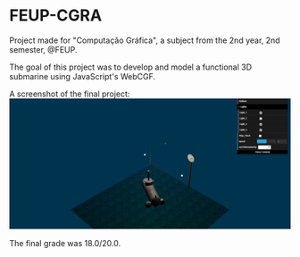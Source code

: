 # FEUP-CGRA
Project made for "Computação Gráfica", a subject from the 2nd year, 2nd semester, @FEUP.

The goal of this project was to develop and model a functional 3D submarine using JavaScript's WebCGF.

A screenshot of the final project:
![](https://github.com/DiogoDores/FEUP-CGRA/blob/master/CGRA%20-%20Checklists/TP6/CGFImage-tp6-T4G10-5.5.png)

The final grade was 18.0/20.0.
